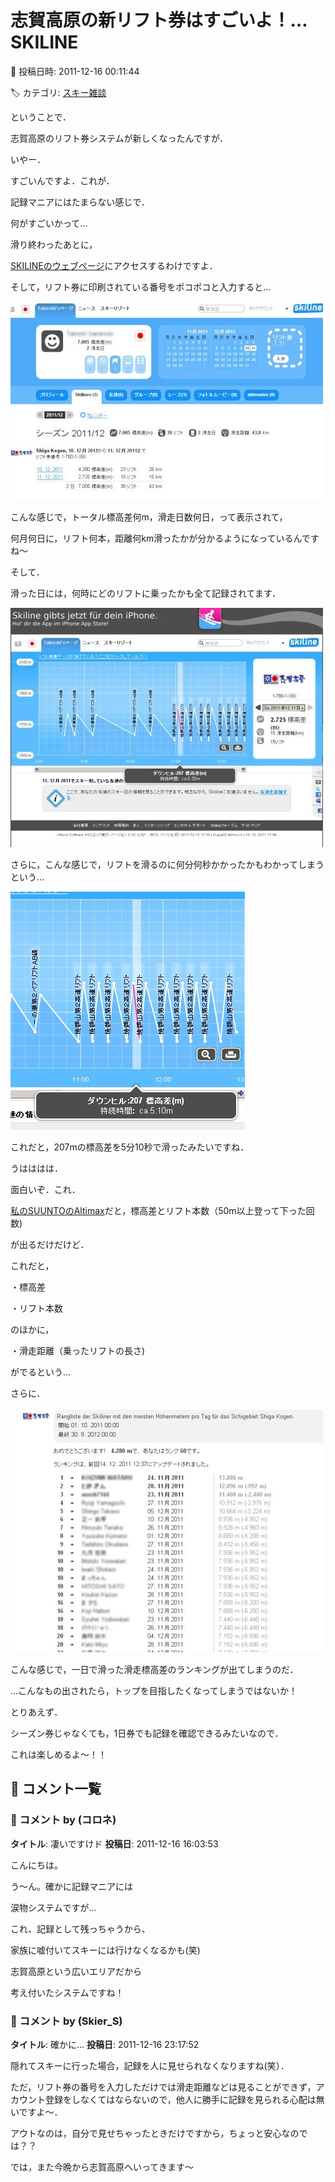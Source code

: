 # 志賀高原の新リフト券はすごいよ！…SKILINE

📅 投稿日時: 2011-12-16 00:11:44

🏷️ カテゴリ: [スキー雑談](c1f9d2cb7478308da16419928ea3945e9.md)

ということで．





志賀高原のリフト券システムが新しくなったんですが．


いやー．


すごいんですよ．これが．


記録マニアにはたまらない感じで．





何がすごいかって…


滑り終わったあとに，


[SKILINEのウェブページ](http://www.skiline.cc/home)にアクセスするわけですよ．


そして，リフト券に印刷されている番号をポコポコと入力すると…







![5212a1c410b1ddad95b3d742501a3f67.jpg](images/5212a1c410b1ddad95b3d742501a3f67.jpg)




こんな感じで，トータル標高差何m，滑走日数何日，って表示されて，


何月何日に，リフト何本，距離何km滑ったかが分かるようになっているんですね～





そして．


滑った日には，何時にどのリフトに乗ったかも全て記録されてます．




![8bf2f8a4de6ee924ed788277be873c93.jpg](images/8bf2f8a4de6ee924ed788277be873c93.jpg)







さらに，こんな感じで，リフトを滑るのに何分何秒かかったかもわかってしまうという…




![0f3b2ef9504dc8b754d32175677390c5.jpg](images/0f3b2ef9504dc8b754d32175677390c5.jpg)




これだと，207mの標高差を5分10秒で滑ったみたいですね．





うはははは．


面白いぞ．これ．


[私のSUUNTOのAltimax](e764f37b2c20923a0b722f930137c0e5e.md)だと，標高差とリフト本数（50m以上登って下った回数)


が出るだけだけど．


これだと，


・標高差


・リフト本数


のほかに，


・滑走距離（乗ったリフトの長さ)


がでるという…





さらに．




![5e8e3f5f19dfc5fc7078a7431f7039d6.jpg](images/5e8e3f5f19dfc5fc7078a7431f7039d6.jpg)




こんな感じで，一日で滑った滑走標高差のランキングが出てしまうのだ．


…こんなもの出されたら，トップを目指したくなってしまうではないか！





とりあえず．


シーズン券じゃなくても，1日券でも記録を確認できるみたいなので．


これは楽しめるよ～！！

## 💬 コメント一覧

### 💬 コメント by (コロネ)
**タイトル**: 凄いですけド
**投稿日**: 2011-12-16 16:03:53

こんにちは。 



う～ん。確かに記録マニアには

涙物システムですが… 



これ、記録として残っちゃうから、

家族に嘘付いてスキーには行けなくなるかも(笑) 



志賀高原という広いエリアだから

考え付いたシステムですね！

### 💬 コメント by (Skier_S)
**タイトル**: 確かに…
**投稿日**: 2011-12-16 23:17:52

隠れてスキーに行った場合，記録を人に見せられなくなりますね(笑）．



ただ，リフト券の番号を入力しただけでは滑走距離などは見ることができず，アカウント登録をしなくてはならないので，他人に勝手に記録を見られる心配は無いですよ～．

アウトなのは，自分で見せちゃったときだけですから，ちょっと安心なのでは？？



では，また今晩から志賀高原へいってきます～

